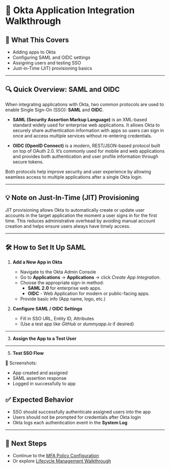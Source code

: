 # 🔗 Okta Application Integration Walkthrough

## 📝 What This Covers
- Adding apps to Okta
- Configuring SAML and OIDC settings
- Assigning users and testing SSO
- Just-in-Time (JIT) provisioning basics

---

## 🔍 Quick Overview: SAML and OIDC

When integrating applications with Okta, two common protocols are used to enable Single Sign-On (SSO): **SAML** and **OIDC**.

- **SAML (Security Assertion Markup Language)** is an XML-based standard widely used for enterprise web applications. It allows Okta to securely share authentication information with apps so users can sign in once and access multiple services without re-entering credentials.

- **OIDC (OpenID Connect)** is a modern, REST/JSON-based protocol built on top of OAuth 2.0. It’s commonly used for mobile and web applications and provides both authentication and user profile information through secure tokens.

Both protocols help improve security and user experience by allowing seamless access to multiple applications after a single Okta login.

---

## 💡 Note on Just-In-Time (JIT) Provisioning

JIT provisioning allows Okta to automatically create or update user accounts in the target application the moment a user signs in for the first time. This reduces administrative overhead by avoiding manual account creation and helps ensure users always have timely access.

---

## 🛠️ How to Set It Up SAML

1. **Add a New App in Okta**
   - Navigate to the Okta Admin Console
   - Go to **Applications** → **Applications** → click *Create App Integration*.
   - Choose the appropriate sign-in method:
     - **SAML 2.0** for enterprise web apps.
     - **OIDC** - Web Application for modern or public-facing apps.
   - Provide basic info (App name, logo, etc.)

  

3. **Configure SAML / OIDC Settings**
   - Fill in SSO URL, Entity ID, Attributes
   - (Use a test app like *GitHub* or *dummyapp.io* if desired)
  
---

3. **Assign the App to a Test User**

---

5. **Test SSO Flow**

📸 Screenshots:
- App created and assigned  
- SAML assertion response  
- Logged in successfully to app

## ✅ Expected Behavior
- SSO should successfully authenticate assigned users into the app  
- Users should not be prompted for credentials after Okta login  
- Okta logs each authentication event in the **System Log**

---

## 🔗 Next Steps
- Continue to the [MFA Policy Configuration](./mfa-policies.md)  
- Or explore [Lifecycle Management Walkthrough](./lifecycle-management.md)
